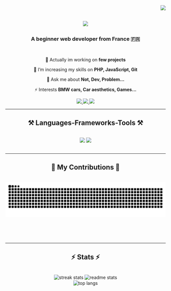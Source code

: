<img align="right" src="https://visitor-badge.laobi.icu/badge?page_id=llayz46.llayz46" />

<h1 align="center">
    <img src="https://readme-typing-svg.herokuapp.com/?font=Righteous&size=35&center=true&vCenter=true&width=500&height=70&duration=4000&lines=Welcome!+👋;+on+my+GitHub!;" />
</h1>

<h3 align="center">A beginner web developer from France 🇫🇷</h3>

<br/>

<div align="center">
 
 🔭 Actually im working on **few projects**
 
 🌱 I’m increasing my skills on **PHP, JavaScript, Git**

 💬 Ask me about **Not, Dev, Problem...**

 ⚡ Interests **BMW cars, Car aesthetics, Games...**

 </div>
 
<div align="center"> 
  <a href="mailto:louismaz46@gmail.com">
    <img src="https://img.shields.io/badge/Gmail-333333?style=for-the-badge&logo=gmail&logoColor=red" />
  </a>
  <a href="https://www.linkedin.com/in/louis-mazeau-69475b270/" target="_blank">
    <img src="https://img.shields.io/badge/LinkedIn-0077B5?style=for-the-badge&logo=linkedin&logoColor=white" target="_blank" />
  </a>
  <a href="https://llayz.fr" target="_blank">
     <img src="https://img.shields.io/badge/Portfolio-FF5722?style=for-the-badge&logo=todoist&logoColor=white" target="_blank" /> <!-- sqlite, safari, google-chrome are other good icon options -->
  </a>
</div>

 <hr/>
 
<h2 align="center">⚒️ Languages-Frameworks-Tools ⚒️</h2>
<br/>
<div align="center">
    <img src="https://skillicons.dev/icons?i=bootstrap,tailwind,html,css,sass,vscode,phpstorm,webstorm,github,git,figma" />
    <img src="https://skillicons.dev/icons?i=javascript,typescript,php,mongodb,mysql,mariadb" /><br>
</div>

<br/>
<hr/>

<div align="center">
  <h2>🐍 My Contributions 🐍</h2>
  <br>
  <img alt="snake eating my contributions" src="https://raw.githubusercontent.com/llayz46/llayz46/output/github-contribution-grid-snake.svg" />
  
  <br/><br/><br/>
</div>

<hr/>

<h2 align="center">⚡ Stats ⚡</h2>
<br>
<div align=center>
  <img width=390 src="https://github-readme-streak-stats-salesp07.vercel.app?user=llayz46&theme=dracula" alt="streak stats"/>
  <img width=390 src="https://github-readme-stats.vercel.app/api?username=llayz46&show_icons=true&theme=dracula&rank_icon=github" alt="readme stats" />
  <br/>
  <img width=325 align="center" src="https://github-readme-stats.vercel.app/api/top-langs/?username=llayz46&layout=compact&hide=HTML&langs_count=6&theme=dracula" alt="top langs" />
</div>

<br/><br/>
